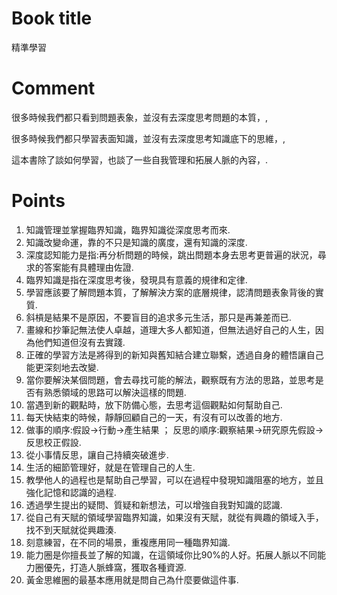Book title
======
精準學習

Comment
=======

很多時候我們都只看到問題表象，並沒有去深度思考問題的本質，,

很多時候我們都只學習表面知識，並沒有去深度思考知識底下的思維，,

這本書除了談如何學習，也談了一些自我管理和拓展人脈的內容，.


Points
======

1. 知識管理並掌握臨界知識，臨界知識從深度思考而來.
2. 知識改變命運，靠的不只是知識的廣度，還有知識的深度.
3. 深度認知能力是指:再分析問題的時候，跳出問題本身去思考更普遍的狀況，尋求的答案能有具體理由佐證.
4. 臨界知識是指在深度思考後，發現具有意義的規律和定律.
5. 學習應該要了解問題本質，了解解決方案的底層規律，認清問題表象背後的實質.
6. 斜槓是結果不是原因，不要盲目的追求多元生活，那只是再兼差而已.
7. 畫線和抄筆記無法使人卓越，道理大多人都知道，但無法過好自己的人生，因為他們知道但沒有去實踐.
8. 正確的學習方法是將得到的新知與舊知結合建立聯繫，透過自身的體悟讓自己能更深刻地去改變.
9. 當你要解決某個問題，會去尋找可能的解法，觀察既有方法的思路，並思考是否有熟悉領域的思路可以解決這樣的問題.
10. 當遇到新的觀點時，放下防備心態，去思考這個觀點如何幫助自己.
11. 每天快結束的時候，靜靜回顧自己的一天，有沒有可以改善的地方.
12. 做事的順序:假設->行動->產生結果 ； 反思的順序:觀察結果->研究原先假設->反思校正假設.
13. 從小事情反思，讓自己持續突破進步.
14. 生活的細節管理好，就是在管理自己的人生.
15. 教學他人的過程也是幫助自己學習，可以在過程中發現知識阻塞的地方，並且強化記憶和認識的過程.
16. 透過學生提出的疑問、質疑和新想法，可以增強自我對知識的認識.
17. 從自己有天賦的領域學習臨界知識，如果沒有天賦，就從有興趣的領域入手，找不到天賦就從興趣湊.
18. 刻意練習，在不同的場景，重複應用同一種臨界知識.
19. 能力圈是你擅長並了解的知識，在這領域你比90%的人好。拓展人脈以不同能力圈優先，打造人脈蜂窩，獲取各種資源.
20. 黃金思維圈的最基本應用就是問自己為什麼要做這件事.

